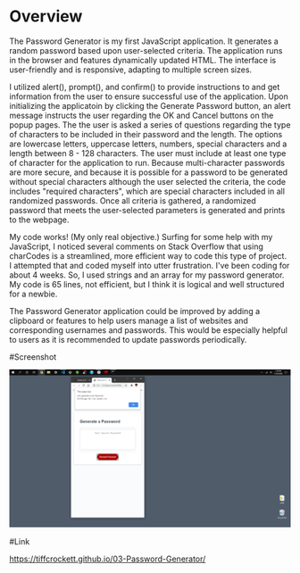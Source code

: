 # Overview 

The Password Generator is my first JavaScript application.  It generates a random password based upon user-selected criteria.  The application runs in the browser and features dynamically updated HTML.  The interface is user-friendly and is responsive, adapting to multiple screen sizes.

I utilized alert(), prompt(), and confirm() to provide instructions to and get information from the user to ensure successful use of the application.  Upon initializing the applicatoin by clicking the Generate Password button, an alert message instructs the user regarding the OK and Cancel buttons on the popup pages.  The the user is asked a series of questions regarding the type of characters to be included in their password and the length.  The options are lowercase letters, uppercase letters, numbers, special characters and a length between 8 - 128 characters.  The user must include at least one type of character for the application to run.  Because multi-character passwords are more secure, and because it is possible for a password to be generated without special characters although the user selected the criteria, the code includes "required characters", which are special characters included in all randomized passwords. Once all criteria is gathered, a randomized password that meets the user-selected parameters is generated and prints to the webpage. 

My code works! (My only real objective.) Surfing for some help with my JavaScript, I noticed several comments on Stack Overflow that using charCodes is a streamlined, more efficient way to code this type of project. I attempted that and coded myself into utter frustration. I've been coding for about 4 weeks. So, I used strings and an array for my password generator. My code is 65 lines, not efficient, but I think it is logical and well structured for a newbie. 

The Password Generator application could be improved by adding a clipboard or features to help users manage a list of websites and corresponding usernames and passwords.  This would be especially helpful to users as it is recommended to update passwords periodically. 

#Screenshot 

![images](https://github.com/tiffcrockett/03-Password-Generator/blob/main/assets/images/PswdGenScrn.png)




#Link 

https://tiffcrockett.github.io/03-Password-Generator/
